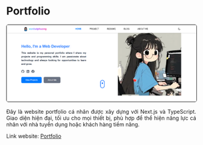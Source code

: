 # Portfolio

<p align="center">
  <img src="assets/portfolio-website.png" alt="Portfolio Screenshot" style="border: 1px solid black; border-radius: 5px; max-width: 100%;">
</p>

<p align="justify">
Đây là website portfolio cá nhân được xây dựng với Next.js và TypeScript. Giao diện hiện đại, tối ưu cho mọi thiết bị, phù hợp để thể hiện năng lực cá nhân với nhà tuyển dụng hoặc khách hàng tiềm năng.
</p>
<p align="justify">
Link website: <a href="https://tuhy.vercel.app"> Portfolio

